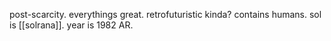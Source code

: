 post-scarcity. everythings great. retrofuturistic kinda? contains humans. sol is [[solrana]]. year is 1982 AR. 